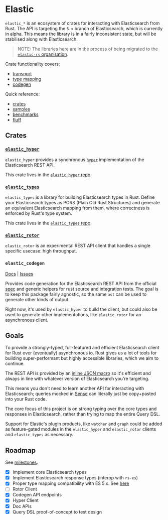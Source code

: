 # Elastic

`elastic_*` is an ecosystem of crates for interacting with Elasticsearch from Rust.
The API is targeting the `5.x` branch of Elasticsearch, which is currently in alpha.
This means the library is in a fairly inconsistent state, but will be stabilised along with Elasticsearch.

> NOTE: The libraries here are in the process of being migrated to the [`elastic-rs` organisation](https://github.com/elastic-rs).

Crate functionality covers:

- [transport](#elastic_hyper)
- [type mapping](#elastic_types)
- [codegen](#elastic_codegen)

Quick reference:

- [crates](#crates)
- [samples](https://github.com/KodrAus/elasticsearch-rs/tree/master/hyper/samples)
- [benchmarks](https://github.com/KodrAus/elasticsearch-rs/tree/master/benches)
- [fluff](#design)

## Crates

### [`elastic_hyper`](https://github.com/elastic-rs/elastic-hyper)

`elastic_hyper` provides a synchronous [`hyper`](https://github.com/hyperium/hyper) implementation of the Elasticsearch REST API.

This crate lives in the [`elastic_hyper` repo](https://github.com/elastic-rs/elastic-hyper).

### [`elastic_types`](https://github.com/elastic-rs/elastic-types)

`elastic_types` is a library for building Elasticsearch types in Rust. Define your Elasticsearch types as PORS (Plain Old Rust Structures) and generate an equivalent Elasticsearch mapping from them, where correctness is enforced by Rust's type system.

This crate lives in the [`elastic_types` repo](https://github.com/elastic-rs/elastic-types).

### [`elastic_rotor`](https://github.com/elastic-rs/elastic-rotor)

`elastic_rotor` is an experimental REST API client that handles a single specific usecase: high throughput.

### `elastic_codegen`

[Docs](http://kodraus.github.io/rustdoc/elastic_codegen/) |
[Issues](https://github.com/KodrAus/elasticsearch-rs/labels/codegen)

Provides code generation for the Elasticsearch REST API from the official [spec](https://github.com/elastic/elasticsearch/tree/master/rest-api-spec) and generic helpers for rust source and integration tests. The goal is to keep this package fairly agnostic, so the same `ast` can be used to generate other kinds of output.

Right now, it's used by `elastic_hyper` to build the client, but could also be used to generate other implementations, like `elastic_rotor` for an asynchronous client.

## Goals

To provide a strongly-typed, full-featured and efficient Elasticsearch client for Rust over (eventually) asynchronous io. Rust gives us a lot of tools for building super-performant but highly accessible libraries, which we aim to continue.

The REST API is provided by an [inline JSON macro](http://kodraus.github.io/rustdoc/json_str/#json-parsing) so it's efficient and always in line with whatever version of Elasticsearch you're targeting.

This means you don't need to learn another API for interacting with Elasticsearch; queries mocked in [Sense](https://www.elastic.co/blog/found-sense-a-cool-json-aware-interface-to-elasticsearch) can literally just be copy+pasted into your Rust code.

The core focus of this project is on strong typing over the core types and responses in Elasticsearch, rather than trying to map the entire Query DSL.

Support for Elastic's plugin products, like `watcher` and `graph` could be added as feature-gated modules in the `elastic_hyper` and `elastic_rotor` clients and `elastic_types` as necessary.

## Roadmap

See [milestones](https://github.com/KodrAus/elasticsearch-rs/milestones).

- [x] Implement core Elasticsearch types
- [x] Implement Elasticsearch response types (interop with `rs-es`)
- [x] Proper type mapping compatibility with ES 5.x. See [here](https://github.com/KodrAus/elasticsearch-rs/issues/121)
- [ ] Rotor Client
- [x] Codegen API endpoints
- [x] Hyper Client
- [x] Doc APIs
- [x] Query DSL proof-of-concept to test design

